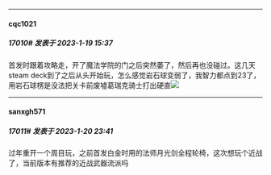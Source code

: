 

*****

####  cqc1021  
##### 17010#       发表于 2023-1-19 15:37

首发时跟着攻略走，开了魔法学院的门之后突然萎了，然后再也没碰过。这几天steam deck到了之后从头开始玩，怎么感觉岩石球变弱了，我智力都点到23了，用岩石球楞是没法把关卡前废墟葛瑞克骑士打出硬直<img src="https://static.saraba1st.com/image/smiley/face2017/107.png" referrerpolicy="no-referrer">



*****

####  sanxgh571  
##### 17011#       发表于 2023-1-20 23:41

过年重开一个周目玩，之前首发白金时用的法师月光剑全程轮椅，这次想玩个近战了，当前版本有推荐的近战武器流派吗

